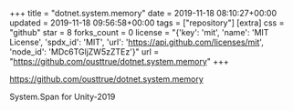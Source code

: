 +++
title = "dotnet.system.memory"
date = 2019-11-18 08:10:27+00:00
updated = 2019-11-18 09:56:58+00:00
tags = ["repository"]
[extra]
css = "github"
star = 8
forks_count = 0
license = "{'key': 'mit', 'name': 'MIT License', 'spdx_id': 'MIT', 'url': 'https://api.github.com/licenses/mit', 'node_id': 'MDc6TGljZW5zZTEz'}"
url = "https://github.com/ousttrue/dotnet.system.memory"
+++

<https://github.com/ousttrue/dotnet.system.memory>

System.Span for Unity-2019

